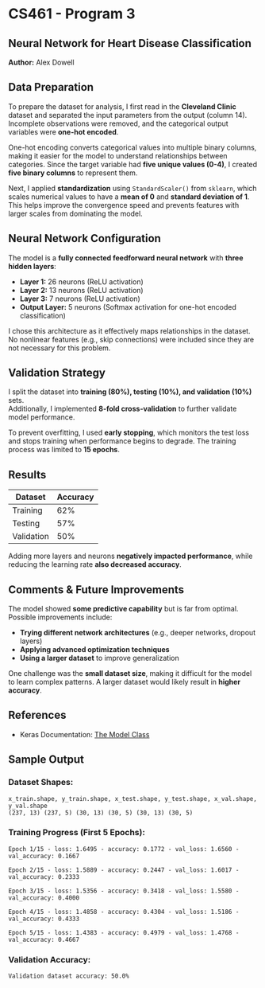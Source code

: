 # CS461 - Program 3  
## Neural Network for Heart Disease Classification  
**Author:** Alex Dowell  

## Data Preparation  
To prepare the dataset for analysis, I first read in the **Cleveland Clinic** dataset and separated the input parameters from the output (column 14). Incomplete observations were removed, and the categorical output variables were **one-hot encoded**.  

One-hot encoding converts categorical values into multiple binary columns, making it easier for the model to understand relationships between categories. Since the target variable had **five unique values (0-4)**, I created **five binary columns** to represent them.  

Next, I applied **standardization** using `StandardScaler()` from `sklearn`, which scales numerical values to have a **mean of 0** and **standard deviation of 1**. This helps improve the convergence speed and prevents features with larger scales from dominating the model.  

## Neural Network Configuration  
The model is a **fully connected feedforward neural network** with **three hidden layers**:  
- **Layer 1:** 26 neurons (ReLU activation)  
- **Layer 2:** 13 neurons (ReLU activation)  
- **Layer 3:** 7 neurons (ReLU activation)  
- **Output Layer:** 5 neurons (Softmax activation for one-hot encoded classification)  

I chose this architecture as it effectively maps relationships in the dataset. No nonlinear features (e.g., skip connections) were included since they are not necessary for this problem.  

## Validation Strategy  
I split the dataset into **training (80%), testing (10%), and validation (10%)** sets.  
Additionally, I implemented **8-fold cross-validation** to further validate model performance.  

To prevent overfitting, I used **early stopping**, which monitors the test loss and stops training when performance begins to degrade. The training process was limited to **15 epochs**.  

## Results  
| Dataset   | Accuracy |  
|-----------|----------|  
| Training  | 62%      |  
| Testing   | 57%      |  
| Validation| 50%      |  

Adding more layers and neurons **negatively impacted performance**, while reducing the learning rate **also decreased accuracy**.  

## Comments & Future Improvements  
The model showed **some predictive capability** but is far from optimal.  
Possible improvements include:  
- **Trying different network architectures** (e.g., deeper networks, dropout layers)  
- **Applying advanced optimization techniques**  
- **Using a larger dataset** to improve generalization  

One challenge was the **small dataset size**, making it difficult for the model to learn complex patterns. A larger dataset would likely result in **higher accuracy**.  

## References  
- Keras Documentation: [The Model Class](https://keras.io/api/models/model/)  

## Sample Output  
### **Dataset Shapes:**  
`x_train.shape, y_train.shape, x_test.shape, y_test.shape, x_val.shape, y_val.shape`  
`(237, 13) (237, 5) (30, 13) (30, 5) (30, 13) (30, 5)`  

### **Training Progress (First 5 Epochs):**

`Epoch 1/15 - loss: 1.6495 - accuracy: 0.1772 - val_loss: 1.6560 - val_accuracy: 0.1667`

`Epoch 2/15 - loss: 1.5889 - accuracy: 0.2447 - val_loss: 1.6017 - val_accuracy: 0.2333`

`Epoch 3/15 - loss: 1.5356 - accuracy: 0.3418 - val_loss: 1.5580 - val_accuracy: 0.4000`

`Epoch 4/15 - loss: 1.4858 - accuracy: 0.4304 - val_loss: 1.5186 - val_accuracy: 0.4333`

`Epoch 5/15 - loss: 1.4383 - accuracy: 0.4979 - val_loss: 1.4768 - val_accuracy: 0.4667`

### **Validation Accuracy:**  
`Validation dataset accuracy: 50.0%`  
